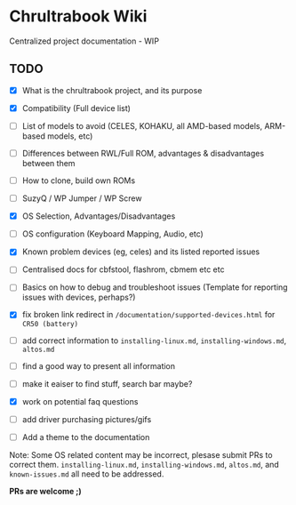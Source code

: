 # Chrultrabook Wiki
Centralized project documentation - WIP

## TODO
- [x] What is the chrultrabook project, and its purpose
- [x] Compatibility (Full device list)
- [ ] List of models to avoid (CELES, KOHAKU, all AMD-based models, ARM-based models, etc)
- [ ] Differences between RWL/Full ROM, advantages & disadvantages between them
- [ ] How to clone, build own ROMs
- [ ] SuzyQ / WP Jumper / WP Screw
- [x] OS Selection, Advantages/Disadvantages
- [ ] OS configuration (Keyboard Mapping, Audio, etc)
- [x] Known problem devices (eg, celes) and its listed reported issues
- [ ] Centralised docs for cbfstool, flashrom, cbmem etc etc
- [ ] Basics on how to debug and troubleshoot issues (Template for reporting issues with devices, perhaps?)
- [x] fix broken link redirect in `/documentation/supported-devices.html` for `CR50 (battery)`
- [ ] add correct information to `installing-linux.md`, `installing-windows.md`, `altos.md`
- [ ] find a good way to present all information
- [ ] make it eaiser to find stuff, search bar maybe?
- [x] work on potential faq questions
- [ ] add driver purchasing pictures/gifs
- [ ] Add a theme to the documentation


Note: Some OS related content may be incorrect, plesase submit PRs to correct them. `installing-linux.md`, `installing-windows.md`, `altos.md`, and `known-issues.md` all need to be addressed.


**PRs are welcome ;)**
